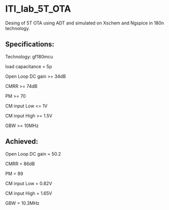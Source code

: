 # ITI_lab_5T_OTA
Desing of 5T OTA using ADT and simulated on Xschem and Ngspice in 180n technology.
## Specifications:
Technology: gf180mcu

load capacitance = 5p

Open Loop DC gain >= 34dB

CMRR >= 74dB

PM >= 70

CM input Low <= 1V

CM input High >= 1.5V

GBW >= 10MHz

## Achieved:

Open Loop DC gain = 50.2

CMRR = 86dB

PM = 89

CM input Low = 0.82V

CM input High = 1.65V

GBW = 10.3MHz
